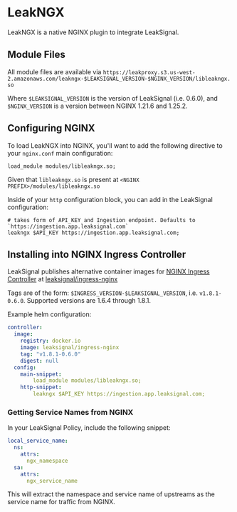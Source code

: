# LeakNGX

LeakNGX is a native NGINX plugin to integrate LeakSignal.

## Module Files

All module files are available via `https://leakproxy.s3.us-west-2.amazonaws.com/leakngx-$LEAKSIGNAL_VERSION-$NGINX_VERSION/libleakngx.so`

Where `$LEAKSIGNAL_VERSION` is the version of LeakSignal (i.e. 0.6.0), and `$NGINX_VERSION` is a version between NGINX 1.21.6 and 1.25.2.

## Configuring NGINX

To load LeakNGX into NGINX, you'll want to add the following directive to your `nginx.conf` main configuration:
```
load_module modules/libleakngx.so;
```
Given that `libleakngx.so` is present at `<NGINX PREFIX>/modules/libleakngx.so`

Inside of your `http` configuration block, you can add in the LeakSignal configuration:
```
# takes form of API_KEY and Ingestion endpoint. Defaults to `https://ingestion.app.leaksignal.com`
leakngx $API_KEY https://ingestion.app.leaksignal.com;
```

## Installing into NGINX Ingress Controller

LeakSignal publishes alternative container images for [NGINX Ingress Controller](https://github.com/kubernetes/ingress-nginx) at [leaksignal/ingress-nginx](https://hub.docker.com/r/leaksignal/ingress-nginx)

Tags are of the form: `$INGRESS_VERSION-$LEAKSIGNAL_VERSION`, i.e. `v1.8.1-0.6.0`. Supported versions are 1.6.4 through 1.8.1.

Example helm configuration:
```yaml
controller:
  image:
    registry: docker.io
    image: leaksignal/ingress-nginx
    tag: "v1.8.1-0.6.0"
    digest: null
  config:
    main-snippet:
        load_module modules/libleakngx.so;
    http-snippet:
        leakngx $API_KEY https://ingestion.app.leaksignal.com;

```

### Getting Service Names from NGINX

In your LeakSignal Policy, include the following snippet:

```yaml
local_service_name:
  ns:
    attrs:
      ngx_namespace
  sa:
    attrs:
      ngx_service_name
```

This will extract the namespace and service name of upstreams as the service name for traffic from NGINX.